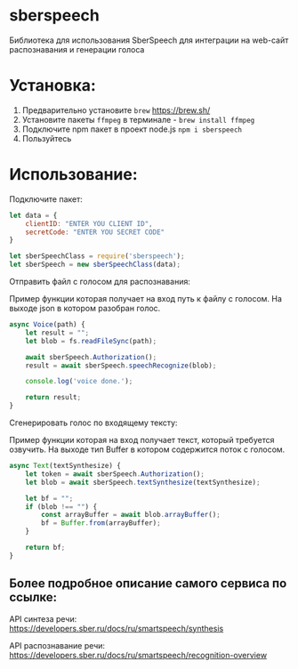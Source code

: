# sberspeech
Библиотека для использования SberSpeech для интеграции на web-сайт распознавания и генерации голоса

# Установка: 
1. Предварительно установите `brew` https://brew.sh/
2. Установите пакеты `ffmpeg` в терминале - `brew install ffmpeg`
3. Подключите npm пакет в проект node.js `npm i sberspeech`
4. Пользуйтесь

# Использование:

Подключите пакет:
```javascript
let data = {
    clientID: "ENTER YOU CLIENT ID",
    secretCode: "ENTER YOU SECRET CODE"
}

let sberSpeechClass = require('sberspeech');
let sberSpeech = new sberSpeechClass(data);
```

Отправить файл с голосом для распознавания:

Пример функции которая получает на вход путь к файлу с голосом. 
На выходе json в котором разобран голос.

```javascript
async Voice(path) {
    let result = "";
    let blob = fs.readFileSync(path);

    await sberSpeech.Authorization();
    result = await sberSpeech.speechRecognize(blob);

    console.log('voice done.');

    return result;
}
```

Сгенерировать голос по входящему тексту:

Пример функции которая на вход получает текст, который требуется озвучить.
На выходе тип Buffer в котором содержится поток с голосом.
```javascript
async Text(textSynthesize) {
    let token = await sberSpeech.Authorization();
    let blob = await sberSpeech.textSynthesize(textSynthesize);

    let bf = "";
    if (blob !== "") {
        const arrayBuffer = await blob.arrayBuffer();
        bf = Buffer.from(arrayBuffer);
    }

    return bf;
}
```

## Более подробное описание самого сервиса по ссылке:

API синтеза речи: https://developers.sber.ru/docs/ru/smartspeech/synthesis

API распознавание речи: https://developers.sber.ru/docs/ru/smartspeech/recognition-overview